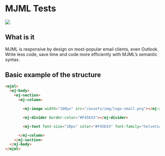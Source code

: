 # MJML Tests
![](https://media.zeemly.com/media/product/mjml.png)



## What is it

MJML is responsive by design on most-popular email clients, even Outlook. Write less code, save time and code more efficiently with MJML’s semantic syntax.




## Basic example of the structure

```html
<mjml>
  <mj-body>
    <mj-section>
      <mj-column>

        <mj-image width="100px" src="/assets/img/logo-small.png"></mj-image>

        <mj-divider border-color="#F45E43"></mj-divider>

        <mj-text font-size="20px" color="#F45E43" font-family="helvetica">Hello World</mj-text>

      </mj-column>
    </mj-section>
  </mj-body>
</mjml>
```